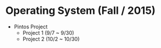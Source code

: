 # Operating System (Fall / 2015)

- Pintos Project
  - Project 1 (9/7 ~ 9/30)
  - Project 2 (10/2 ~ 10/30)


